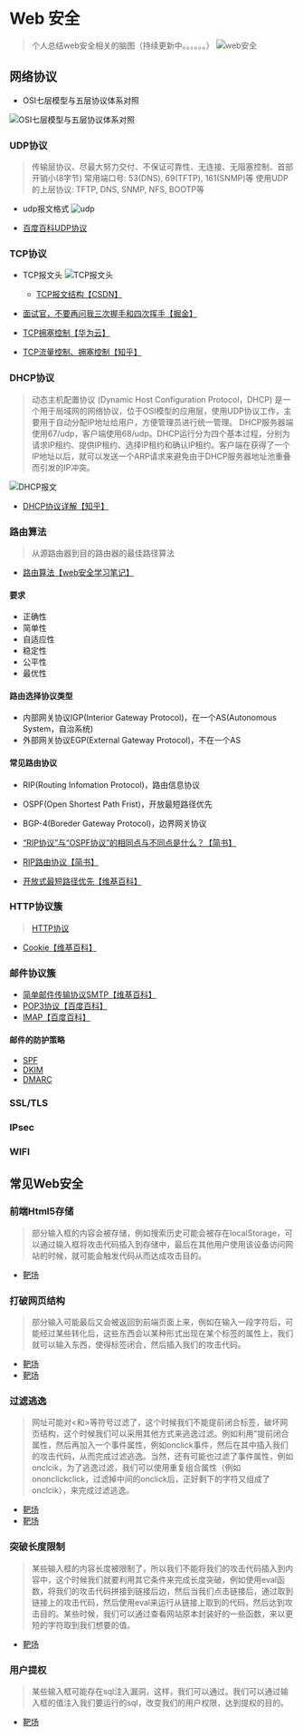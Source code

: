 # Web 安全

> 个人总结web安全相关的脑图（持续更新中。。。。。。）
![web安全](./img/web安全.png)


## 网络协议

- OSI七层模型与五层协议体系对照

![OSI七层模型与五层协议体系对照](./img/网络协议层级.PNG)

### UDP协议

> 传输层协议、尽最大努力交付、不保证可靠性、无连接、无阻塞控制、首部开销小(8字节)
> 常用端口号: 53(DNS), 69(TFTP), 161(SNMP)等
> 使用UDP的上层协议: TFTP, DNS, SNMP, NFS, BOOTP等

- udp报文格式
![udp](./img/udp.gif)

- [百度百科UDP协议](https://baike.baidu.com/item/UDP)

### TCP协议

- TCP报文头
![TCP报文头](./img/TCP报文头.png)
    - [TCP报文结构【CSDN】](https://blog.csdn.net/qq_16681169/article/details/50831856)

- [面试官，不要再问我三次握手和四次挥手【掘金】](https://juejin.cn/post/6844903958624878606#heading-0)

- [TCP拥塞控制【华为云】](https://www.huaweicloud.com/articles/912cb7c3b49f2a5bc792a140bb4d7a87.html)

- [TCP流量控制、拥塞控制【知乎】](https://zhuanlan.zhihu.com/p/37379780)

### DHCP协议

> 动态主机配置协议 (Dynamic Host Configuration Protocol，DHCP) 是一个用于局域网的网络协议，位于OSI模型的应用层，使用UDP协议工作，主要用于自动分配IP地址给用户，方便管理员进行统一管理。
DHCP服务器端使用67/udp，客户端使用68/udp。DHCP运行分为四个基本过程，分别为请求IP租约、提供IP租约、选择IP租约和确认IP租约。客户端在获得了一个IP地址以后，就可以发送一个ARP请求来避免由于DHCP服务器地址池重叠而引发的IP冲突。

![DHCP报文](./img/DHCP报文.jpeg)

- [DHCP协议详解【知乎】](https://zhuanlan.zhihu.com/p/265293856)

### 路由算法

> 从源路由器到目的路由器的最佳路径算法
- [路由算法【web安全学习笔记】](https://websec.readthedocs.io/zh/latest/network/route.html)

#### 要求

- 正确性
- 简单性
- 自适应性
- 稳定性
- 公平性
- 最优性

#### 路由选择协议类型

- 内部网关协议IGP(Interior Gateway Protocol)，在一个AS(Autonomous System，自治系统)
- 外部网关协议EGP(External Gateway Protocol)，不在一个AS

#### 常见路由协议

- RIP(Routing Infomation Protocol)，路由信息协议
- OSPF(Open Shortest Path Frist)，开放最短路径优先
- BGP-4(Boreder Gateway Protocol)，边界网关协议

- [“RIP协议”与“OSPF协议”的相同点与不同点是什么？【简书】](https://www.jianshu.com/p/2898dc090e1d)
- [RIP路由协议【简书】](https://www.jianshu.com/p/f542d5b415a1)
- [开放式最短路径优先【维基百科】](https://zh.wikipedia.org/wiki/%E5%BC%80%E6%94%BE%E5%BC%8F%E6%9C%80%E7%9F%AD%E8%B7%AF%E5%BE%84%E4%BC%98%E5%85%88)

### HTTP协议簇

> [HTTP协议](https://blog.poetries.top/http-protocol/)

- [Cookie【维基百科】](https://zh.wikipedia.org/wiki/Cookie)

### 邮件协议簇

- [简单邮件传输协议SMTP【维基百科】](https://zh.wikipedia.org/wiki/%E7%AE%80%E5%8D%95%E9%82%AE%E4%BB%B6%E4%BC%A0%E8%BE%93%E5%8D%8F%E8%AE%AE)
- [POP3协议【百度百科】](https://baike.baidu.com/item/POP3)
- [IMAP【百度百科】](https://baike.baidu.com/item/imap)

#### 邮件的防护策略

- [SPF](https://websec.readthedocs.io/zh/latest/network/mail.html)
- [DKIM](https://websec.readthedocs.io/zh/latest/network/mail.html)
- [DMARC](https://websec.readthedocs.io/zh/latest/network/mail.html)

### SSL/TLS

### IPsec

### WIFI



## 常见Web安全

### 前端Html5存储

> 部分输入框的内容会被存储，例如搜索历史可能会被存在localStorage，可以通过输入框将攻击代码插入到存储中，最后在其他用户使用该设备访问网站的时候，就可能会触发代码从而达成攻击目的。

- [靶场](https://tofu.exeye.run/local)

### 打破网页结构

> 部分输入可能最后又会被返回到前端页面上来，例如在输入一段字符后，可能经过某些转化后，这些东西会以某种形式出现在某个标签的属性上，我们就可以输入东西，使得标签闭合，然后插入我们的攻击代码。

- [靶场](https://tofu.exeye.run/dom)
- [靶场](https://tofu.exeye.run/output)

### 过滤逃逸

> 网址可能对<和>等符号过滤了，这个时候我们不能提前闭合标签，破坏网页结构，这个时候我们可以采用其他方式来逃逸过滤。例如利用"提前闭合属性，然后再加入一个事件属性，例如onclick事件，然后在其中插入我们的攻击代码，从而完成过滤逃逸。当然，还有可能也过滤了事件属性，例如onclcik，为了逃逸过滤，我们可以使用重复组合属性（例如ononclickclick，过滤掉中间的onclick后，正好剩下的字符又组成了onclcik），来完成过滤逃逸。

- [靶场](https://tofu.exeye.run/event)
- [靶场](https://tofu.exeye.run/commit/log_page)

### 突破长度限制

> 某些输入框的内容长度被限制了，所以我们不能将我们的攻击代码插入到内容中，这个时候我们就要利用其它条件来完成长度突破，例如使用eval函数，将我们的攻击代码拼接到链接后边，然后当我们点击链接后，通过取到链接上的攻击代码，然后使用eval来运行从链接上取到的代码，然后达到攻击目的。某些时候，我们可以通过查看网站原本封装好的一些函数，来以更短的字符取到我们想要的值。

- [靶场](https://tofu.exeye.run/limit)

### 用户提权

> 某些输入框可能存在sql注入漏洞，这样，我们可以通过。我们可以通过输入框的值注入我们要运行的sql，改变我们的用户权限，达到提权的目的。

- [靶场](https://tofu.exeye.run/sql/log_page)
